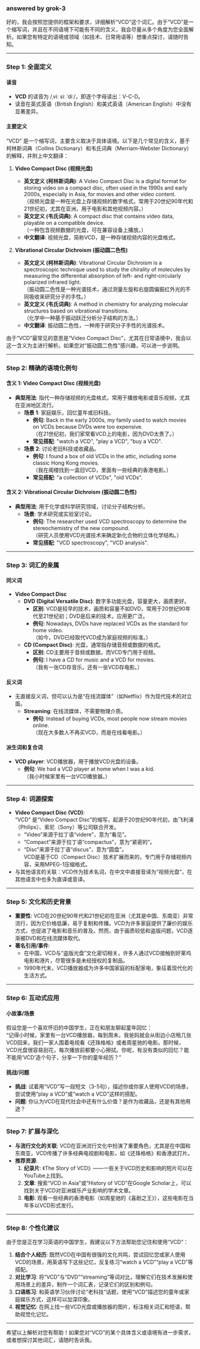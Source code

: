 ### answered by grok-3
好的，我会按照您提供的框架和要求，详细解析“VCD”这个词汇。由于“VCD”是一个缩写词，并且在不同语境下可能有不同的含义，我会尽量从多个角度为您全面解析。如果您有特定的语境或领域（如技术、日常用语等）想重点探讨，请随时告知。

---

### Step 1: 全面定义
#### 读音
- **VCD** 的读音为 /ˌviː siː ˈdiː/，即逐个字母读出：V-C-D。
- 读音在英式英语（British English）和美式英语（American English）中没有显著差异。

#### 主要定义
“VCD” 是一个缩写词，主要含义取决于具体语境。以下是几个常见的含义，基于柯林斯词典（Collins Dictionary）和韦氏词典（Merriam-Webster Dictionary）的解释，并附上中文翻译：

1. **Video Compact Disc (视频光盘)**  
   - **英文定义 (柯林斯词典)**: A Video Compact Disc is a digital format for storing video on a compact disc, often used in the 1990s and early 2000s, especially in Asia, for movies and other video content.  
     （视频光盘是一种在光盘上存储视频的数字格式，常用于20世纪90年代和21世纪初，尤其在亚洲，用于电影和其他视频内容。）  
   - **英文定义 (韦氏词典)**: A compact disc that contains video data, playable on a compatible device.  
     （一种包含视频数据的光盘，可在兼容设备上播放。）  
   - **中文翻译**: 视频光盘，简称VCD，是一种存储视频内容的光盘格式。

2. **Vibrational Circular Dichroism (振动圆二色性)**  
   - **英文定义 (柯林斯词典)**: Vibrational Circular Dichroism is a spectroscopic technique used to study the chirality of molecules by measuring the differential absorption of left- and right-circularly polarized infrared light.  
     （振动圆二色性是一种光谱技术，通过测量左旋和右旋圆偏振红外光的不同吸收来研究分子的手性。）  
   - **英文定义 (韦氏词典)**: A method in chemistry for analyzing molecular structures based on vibrational transitions.  
     （化学中一种基于振动跃迁分析分子结构的方法。）  
   - **中文翻译**: 振动圆二色性，一种用于研究分子手性的光谱技术。

由于“VCD”最常见的意思是“Video Compact Disc”，尤其在日常语境中，我会以这一含义为主进行解析。如果您对“振动圆二色性”感兴趣，可以进一步说明。

---

### Step 2: 精确的语境化例句
#### 含义 1: Video Compact Disc (视频光盘)
- **典型用法**: 指代一种存储视频的光盘格式，常用于播放电影或音乐视频，尤其在亚洲地区流行。  
  - **场景 1**: 家庭娱乐，回忆童年或旧科技。  
    - **例句**: Back in the early 2000s, my family used to watch movies on VCDs because DVDs were too expensive.  
      （在21世纪初，我们家常看VCD上的电影，因为DVD太贵了。）  
    - **常见搭配**: "watch a VCD", "play a VCD", "buy a VCD".  
  - **场景 2**: 讨论老旧科技或收藏品。  
    - **例句**: I found a box of old VCDs in the attic, including some classic Hong Kong movies.  
      （我在阁楼找到一盒旧VCD，里面有一些经典的香港电影。）  
    - **常见搭配**: "a collection of VCDs", "old VCDs".

#### 含义 2: Vibrational Circular Dichroism (振动圆二色性)
- **典型用法**: 用于化学或科学研究领域，讨论分子结构分析。  
  - **场景**: 学术研究或实验室讨论。  
    - **例句**: The researcher used VCD spectroscopy to determine the stereochemistry of the new compound.  
      （研究人员使用VCD光谱技术来确定新化合物的立体化学结构。）  
    - **常见搭配**: "VCD spectroscopy", "VCD analysis".

---

### Step 3: 词汇的亲属
#### 同义词
- **Video Compact Disc**  
  - **DVD (Digital Versatile Disc)**: 数字多功能光盘，容量更大，画质更好。  
    - **区别**: VCD是较早的技术，画质和容量不如DVD，常用于20世纪90年代至21世纪初；DVD是后来的技术，应用更广泛。  
    - **例句**: Nowadays, DVDs have replaced VCDs as the standard for home video.  
      （如今，DVD已经取代VCD成为家庭视频的标准。）  
  - **CD (Compact Disc)**: 光盘，通常指存储音频或数据的格式。  
    - **区别**: CD主要用于音频或数据，而VCD专门用于视频。  
    - **例句**: I have a CD for music and a VCD for movies.  
      （我有一张CD存音乐，还有一张VCD存电影。）

#### 反义词
- 无直接反义词，但可以认为是“在线流媒体”（如Netflix）作为现代技术的对立面。  
  - **Streaming**: 在线流媒体，不需要物理介质。  
    - **例句**: Instead of buying VCDs, most people now stream movies online.  
      （现在大多数人不再买VCD，而是在线看电影。）

#### 派生词和复合词
- **VCD player**: VCD播放器，用于播放VCD光盘的设备。  
  - **例句**: We had a VCD player at home when I was a kid.  
    （我小时候家里有一台VCD播放器。）

---

### Step 4: 词源探索
- **Video Compact Disc (VCD)**:  
  “VCD” 是“Video Compact Disc”的缩写，起源于20世纪90年代初，由飞利浦（Philips）、索尼（Sony）等公司联合开发。  
  - “Video”来源于拉丁语“videre”，意为“看见”。  
  - “Compact”来源于拉丁语“compactus”，意为“紧密的”。  
  - “Disc”来源于拉丁语“discus”，意为“圆盘”。  
  VCD是基于CD（Compact Disc）技术扩展而来的，专门用于存储视频内容，采用MPEG-1压缩格式。  
- 与其他语言的关联：VCD作为技术名词，在中文中直接音译为“视频光盘”，在其他语言中也多为直译或音译。

---

### Step 5: 文化和历史背景
- **重要性**: VCD在20世纪90年代和21世纪初在亚洲（尤其是中国、东南亚）非常流行，因为它价格低廉，易于复制和传播。VCD为许多家庭提供了廉价的娱乐方式，也促进了电影和音乐的普及。然而，由于画质较低和盗版问题，VCD逐渐被DVD和在线流媒体取代。  
- **著名引用/事件**:  
  - 在中国，VCD与“盗版光盘”文化密切相关，许多人通过VCD接触到好莱坞电影和港片，尽管很多是未经授权的复制品。  
  - 1990年代末，VCD播放器成为许多中国家庭的标配家电，象征着现代化的生活方式。

---

### Step 6: 互动式应用
#### 小故事/场景
假设您是一个喜欢怀旧的中国学生，正在和朋友聊起童年回忆：  
“记得小时候，家里有一台VCD播放器，每到周末，我爸妈就会从街边小店租几张VCD回来，我们一家人围着电视看《还珠格格》或者周星驰的电影。那时候，VCD光盘很容易刮花，每次播放前都要小心擦拭。你呢，有没有类似的回忆？能不能用‘VCD’造个句子，分享一下你的童年经历？”

#### 挑战/问题
- **挑战**: 试着用“VCD”写一段短文（3-5句），描述你或你家人使用VCD的场景，尝试使用“play a VCD”或“watch a VCD”这样的搭配。  
- **问题**: 你认为VCD在现代社会中还有什么价值？是作为收藏品，还是有其他用途？

---

### Step 7: 扩展与深化
- **与流行文化的关联**: VCD在亚洲流行文化中扮演了重要角色，尤其是在中国和东南亚，VCD传播了许多经典电视剧和电影，如《还珠格格》和香港武打片。  
- **推荐资源**:  
  1. **纪录片**: 《The Story of VCD》——一些关于VCD历史和影响的短片可以在YouTube上找到。  
  2. **文章**: 搜索“VCD in Asia”或“History of VCD”在Google Scholar上，可以找到关于VCD对亚洲娱乐产业影响的学术文章。  
  3. **电影**: 观看一些经典的香港电影（如周星驰的《喜剧之王》），这些电影在当年多以VCD形式发行。

---

### Step 8: 个性化建议
由于您是正在学习英语的中国学生，我建议以下方法帮助您记住和使用“VCD”：  
1. **结合个人经历**: 既然VCD在中国有很强的文化共鸣，尝试回忆您或家人使用VCD的场景，用英语写下这些记忆，反复练习“watch a VCD”“play a VCD”等搭配。  
2. **对比学习**: 将“VCD”与“DVD”“streaming”等词对比，理解它们在技术发展和使用场景上的差异，制作一个词汇表，记录它们的区别和例句。  
3. **口语练习**: 和英语学习伙伴讨论“老科技”话题，使用“VCD”描述您的童年或家庭娱乐方式，这样可以加深印象。  
4. **视觉记忆**: 在网上找一些VCD光盘或播放器的图片，标注相关词汇和短语，帮助视觉化记忆。

---

希望以上解析对您有帮助！如果您对“VCD”的某个具体含义或语境有进一步需求，或者想探讨其他词汇，请随时告诉我。